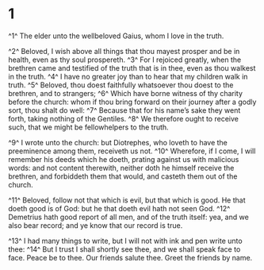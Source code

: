 # 1 
^1^ The elder unto the wellbeloved Gaius, whom I love in the truth. 

^2^ Beloved, I wish above all things that thou mayest prosper and be in health, even as thy soul prospereth. ^3^ For I rejoiced greatly, when the brethren came and testified of the truth that is in thee, even as thou walkest in the truth. ^4^ I have no greater joy than to hear that my children walk in truth. ^5^ Beloved, thou doest faithfully whatsoever thou doest to the brethren, and to strangers; ^6^ Which have borne witness of thy charity before the church: whom if thou bring forward on their journey after a godly sort, thou shalt do well: ^7^ Because that for his name’s sake they went forth, taking nothing of the Gentiles. ^8^ We therefore ought to receive such, that we might be fellowhelpers to the truth. 

^9^ I wrote unto the church: but Diotrephes, who loveth to have the preeminence among them, receiveth us not. ^10^ Wherefore, if I come, I will remember his deeds which he doeth, prating against us with malicious words: and not content therewith, neither doth he himself receive the brethren, and forbiddeth them that would, and casteth them out of the church. 

^11^ Beloved, follow not that which is evil, but that which is good. He that doeth good is of God: but he that doeth evil hath not seen God. ^12^ Demetrius hath good report of all men, and of the truth itself: yea, and we also bear record; and ye know that our record is true. 

^13^ I had many things to write, but I will not with ink and pen write unto thee: ^14^ But I trust I shall shortly see thee, and we shall speak face to face. Peace be to thee. Our friends salute thee. Greet the friends by name. 